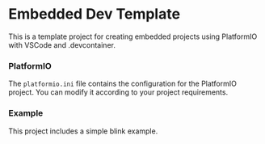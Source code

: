 # Embedded Dev Template

This is a template project for creating embedded projects using PlatformIO with VSCode and .devcontainer.

### PlatformIO

The `platformio.ini` file contains the configuration for the PlatformIO project. You can modify it according to your project requirements.

### Example

This project includes a simple blink example.
